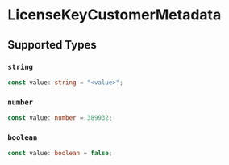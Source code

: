 # LicenseKeyCustomerMetadata


## Supported Types

### `string`

```typescript
const value: string = "<value>";
```

### `number`

```typescript
const value: number = 389932;
```

### `boolean`

```typescript
const value: boolean = false;
```

